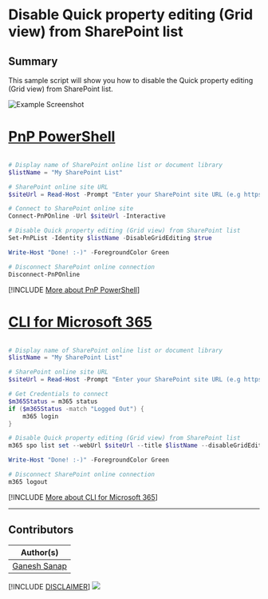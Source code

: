 

# Disable Quick property editing (Grid view) from SharePoint list

## Summary

This sample script will show you how to disable the Quick property editing (Grid view) from SharePoint list.

![Example Screenshot](assets/example.png)

# [PnP PowerShell](#tab/pnpps)

```powershell

# Display name of SharePoint online list or document library
$listName = "My SharePoint List"

# SharePoint online site URL
$siteUrl = Read-Host -Prompt "Enter your SharePoint site URL (e.g https://contoso.sharepoint.com/sites/pnppowershell)"

# Connect to SharePoint online site
Connect-PnPOnline -Url $siteUrl -Interactive

# Disable Quick property editing (Grid view) from SharePoint list
Set-PnPList -Identity $listName -DisableGridEditing $true

Write-Host "Done! :-)" -ForegroundColor Green

# Disconnect SharePoint online connection
Disconnect-PnPOnline

```

[!INCLUDE [More about PnP PowerShell](../../docfx/includes/MORE-PNPPS.md)]

# [CLI for Microsoft 365](#tab/cli-m365-ps)

```powershell

# Display name of SharePoint online list or document library
$listName = "My SharePoint List"

# SharePoint online site URL
$siteUrl = Read-Host -Prompt "Enter your SharePoint site URL (e.g https://contoso.sharepoint.com/sites/cliformicrosoft365)"

# Get Credentials to connect
$m365Status = m365 status
if ($m365Status -match "Logged Out") {
    m365 login
}

# Disable Quick property editing (Grid view) from SharePoint list
m365 spo list set --webUrl $siteUrl --title $listName --disableGridEditing true

Write-Host "Done! :-)" -ForegroundColor Green

# Disconnect SharePoint online connection
m365 logout

```

[!INCLUDE [More about CLI for Microsoft 365](../../docfx/includes/MORE-CLIM365.md)]

***

## Contributors

| Author(s) |
|-----------|
| [Ganesh Sanap](https://ganeshsanapblogs.wordpress.com/about) |


[!INCLUDE [DISCLAIMER](../../docfx/includes/DISCLAIMER.md)]
<img src="https://m365-visitor-stats.azurewebsites.net/script-samples/scripts/spo-list-disable-quick-property-editing" aria-hidden="true" />
